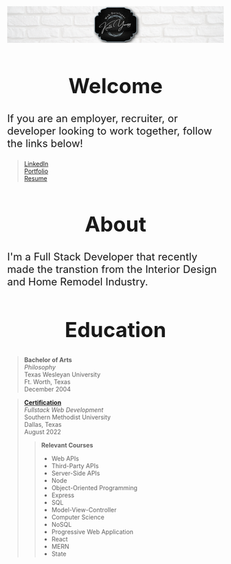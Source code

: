 [![banner](assets/images/indeedbanner.png)](https://www.linkedin.com/in/keith-yanosy/)

<h1 style='font-weight: bold; font-size: 3rem;' align='center'>
Welcome
</h1>

<p style='font-size: 1.5rem'>
If you are an employer, recruiter, or developer looking to work together, follow the links below!
</p>

> [LinkedIn](https://www.linkedin.com/in/keith-yanosy)  
> [Portfolio](https://keithpyanosy.vercel.app//)  
> [Resume](https://drive.google.com/file/d/1BRclPQ5q0Y-SMY3bEt1ana2lWFY-pyZV/view?usp=sharing) 

<h1 style='font-weight: bold; font-size: 3rem;' align='center''>
About
</h1>

<p style='font-size: 1.5rem'>
I'm a Full Stack Developer that recently made the transtion from the Interior Design and Home Remodel Industry.
</p>

<h1 style='font-weight: bold; font-size: 3rem;' align='center''>
Education
</h1>

> **Bachelor of Arts**  
> *Philosophy*  
> Texas Wesleyan University  
> Ft. Worth, Texas  
> December 2004

> [**Certification**](https://www.credly.com/badges/37a5c1e8-7031-4e9b-a627-1a9f51067a12/public_url)  
> *Fullstack Web Development*  
> Southern Methodist University  
> Dallas, Texas  
> August 2022
> > **Relevant Courses**
> > - Web APIs
> > - Third-Party APIs
> > - Server-Side APIs
> > - Node
> > - Object-Oriented Programming
> > - Express
> > - SQL
> > - Model-View-Controller
> > - Computer Science
> > - NoSQL
> > - Progressive Web Application
> > - React
> > - MERN
> > - State

<!-- <h1 style='text-align: center;'>
Resume
</h1>

[![resume](assets/images/Resume.png)](https://drive.google.com/file/d/1BRclPQ5q0Y-SMY3bEt1ana2lWFY-pyZV/view?usp=sharing) -->